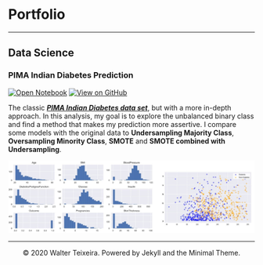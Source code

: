 # Portfolio
---
## Data Science

### PIMA Indian Diabetes Prediction

[![Open Notebook](https://img.shields.io/badge/Jupyter-Open_Notebook-blue?logo=Jupyter)](projects/Pima_Indians_Diabetes.html)
[![View on GitHub](https://img.shields.io/badge/GitHub-View_on_GitHub-blue?logo=GitHub)](https://github.com/waltervt/Data_Science_Projects/blob/master/Pima%20Indians%20Diabetes/Pima_Indians_Diabetes.ipynb)

The classic [***PIMA Indian Diabetes data set***](https://www.kaggle.com/uciml/pima-indians-diabetes-database), but with a more in-depth approach. In this analysis, my goal is to explore the unbalanced binary class and find a method that makes my prediction more assertive. I compare some models with the original data to **Undersampling Majority Class**, **Oversampling Minority Class**, **SMOTE** and **SMOTE combined with Undersampling**.

<center><img src="images/pima.JPG"/></center>

---
<center>© 2020 Walter Teixeira. Powered by Jekyll and the Minimal Theme.</center>
